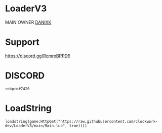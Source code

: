 # LoaderV3

MAIN OWNER [DANIXK](https://github.com/Danixik)

# Support
https://discord.gg/RcmrxBPPD9

# DISCORD

```shell
robpro#7420
```

# LoadString

```shell
loadstring(game:HttpGet("https://raw.githubusercontent.com/clockwork-dev/LoaderV3/main/Main.lua", true))()
```
